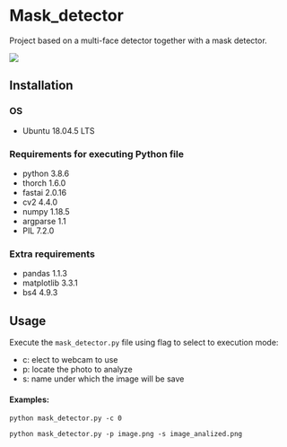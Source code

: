 # Mask_detector

Project based on a multi-face detector together with a mask detector.

![](https://media.giphy.com/media/V2XWkonyXhAMk9DwGV/giphy.gif)

## Installation

### OS

- Ubuntu 18.04.5 LTS

### Requirements for executing Python file

- python 3.8.6
- thorch 1.6.0
- fastai 2.0.16
- cv2 4.4.0
- numpy 1.18.5
- argparse 1.1
- PIL 7.2.0

### Extra requirements

- pandas 1.1.3
- matplotlib 3.3.1
- bs4 4.9.3

## Usage

Execute the `mask_detector.py` file using flag to select to execution mode:

- c: elect to webcam to use
- p: locate the photo to analyze
- s: name under which the image will be save

#### Examples:

```python mask_detector.py -c 0```

```python mask_detector.py -p image.png -s image_analized.png```